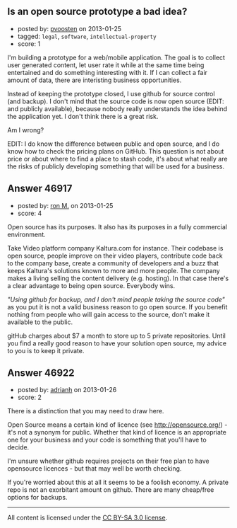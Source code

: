 ## Is an open source prototype a bad idea?

- posted by: [pvoosten](https://stackexchange.com/users/-1/23724-pvoosten) on 2013-01-25
- tagged: `legal`, `software`, `intellectual-property`
- score: 1

I'm building a prototype for a web/mobile application. The goal is to collect user generated content, let user rate it while at the same time being entertained and do something interesting with it. If I can collect a fair amount of data, there are interisting business opportunities.

Instead of keeping the prototype closed, I use github for source control (and backup). I don't mind that the source code is now open source (EDIT: and publicly available), because nobody really understands the idea behind the application yet. I don't think there is a great risk. 

Am I wrong?

EDIT:
I do know the difference between public and open source, and I do know how to check the pricing plans on GitHub. This question is not about price or about where to find a place to stash code, it's about what really are the risks of publicly developing something that will be used for a business.


## Answer 46917

- posted by: [ron M.](https://stackexchange.com/users/-1/2122-ron-m) on 2013-01-25
- score: 4

Open source has its purposes. It also has its purposes in a fully commercial environment. 

Take Video platform company Kaltura.com for instance. Their codebase is open source, people improve on their video players, contribute code back to the company base, create a community of developers and a buzz that keeps Kaltura's solutions known to more and more people. The company makes a living selling the content delivery (e.g. hosting). In that case there's a clear advantage to being open source. Everybody wins. 

*"Using github for backup, and I don't mind people taking the source code"* as you put it is not a valid business reason to go open source. If you benefit nothing from people who will gain access to the source, don't make it available to the public.

gitHub charges about $7 a month to store up to 5 private repositories. Until you find a really good reason to have your solution open source, my advice to you is to keep it private. 


## Answer 46922

- posted by: [adrianh](https://stackexchange.com/users/-1/4599-adrianh) on 2013-01-26
- score: 2

There is a distinction that you may need to draw here.

Open Source means a certain kind of licence (see http://opensource.org/) - it's not a synonym for public. Whether that kind of licence is an appropriate one for your business and your code is something that you'll have to decide.

I'm unsure whether github requires projects on their free plan to have opensource licences - but that may well be worth checking.

If you're worried about this at all it seems to be a foolish economy. A private repo is not an exorbitant amount on github. There are many cheap/free options for backups.



---

All content is licensed under the [CC BY-SA 3.0 license](https://creativecommons.org/licenses/by-sa/3.0/).
